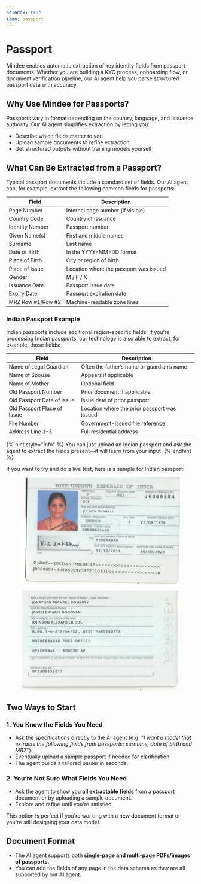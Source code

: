 ```yaml
---
noIndex: true
icon: passport
---
```


# Passport

Mindee enables automatic extraction of key identity fields from passport documents. Whether you are building a KYC process, onboarding flow, or document verification pipeline, our AI agent help you parse structured passport data with accuracy.

## Why Use Mindee for Passports?

Passports vary in format depending on the country, language, and issuance authority. Our AI agent simplifies extraction by letting you:

* Describe which fields matter to you
* Upload sample documents to refine extraction
* Get structured outputs without training models yourself

## What Can Be Extracted from a Passport?

Typical passport documents include a standard set of fields. Our AI agent can, for example, extract the following common fields for passports:

| Field             | Description                            |
| ----------------- | -------------------------------------- |
| Page Number       | Internal page number (if visible)      |
| Country Code      | Country of issuance                    |
| Identity Number   | Passport number                        |
| Given Name(s)     | First and middle names                 |
| Surname           | Last name                              |
| Date of Birth     | In the YYYY-MM-DD format               |
| Place of Birth    | City or region of birth                |
| Place of Issue    | Location where the passport was issued |
| Gender            | M / F / X                              |
| Issuance Date     | Passport issue date                    |
| Expiry Date       | Passport expiration date               |
| MRZ Row #1/Row #2 | Machine-readable zone lines            |

### Indian Passport Example

Indian passports include additional region-specific fields. If you're processing Indian passports, our technology is also able to extract, for example, those fields:

| Field                       | Description                                  |
| --------------------------- | -------------------------------------------- |
| Name of Legal Guardian      | Often the father’s name or guardian’s name   |
| Name of Spouse              | Appears if applicable                        |
| Name of Mother              | Optional field                               |
| Old Passport Number         | Prior document if applicable                 |
| Old Passport Date of Issue  | Issue date of prior passport                 |
| Old Passport Place of Issue | Location where the prior passport was issued |
| File Number                 | Government-issued file reference             |
| Address Line 1–3            | Full residential address                     |

{% hint style="info" %}
You can just upload an Indian passport and ask the agent to extract the fields present—it will learn from your input.
{% endhint %}

If you want to try and do a live test, here is a sample for Indian passport:

<figure><img src="../.gitbook/assets/indian-passport-sample.png" alt=""><figcaption></figcaption></figure>

<figure><img src="../.gitbook/assets/mindee-indian-passport.png" alt=""><figcaption></figcaption></figure>

## Two Ways to Start

### 1. **You Know the Fields You Need**

* Ask the specifications directly to the AI agent (e.g. "_I want a model that extracts the following fields from passports: surname, date of birth and MRZ_").
* Eventually upload a sample passport if needed for clarification.
* The agent builds a tailored parser in seconds.

### 2. **You’re Not Sure What Fields You Need**

* Ask the agent to show you **all extractable fields** from a passport document or by uploading a sample document.
* Explore and refine until you're satisfied.

This option is perfect if you're working with a new document format or you're still designing your data model.

## Document Format

* The AI agent supports both **single-page and multi-page PDFs/images of passports.**
* You can add the fields of any page in the data schema as they are all supported by our AI agent.
